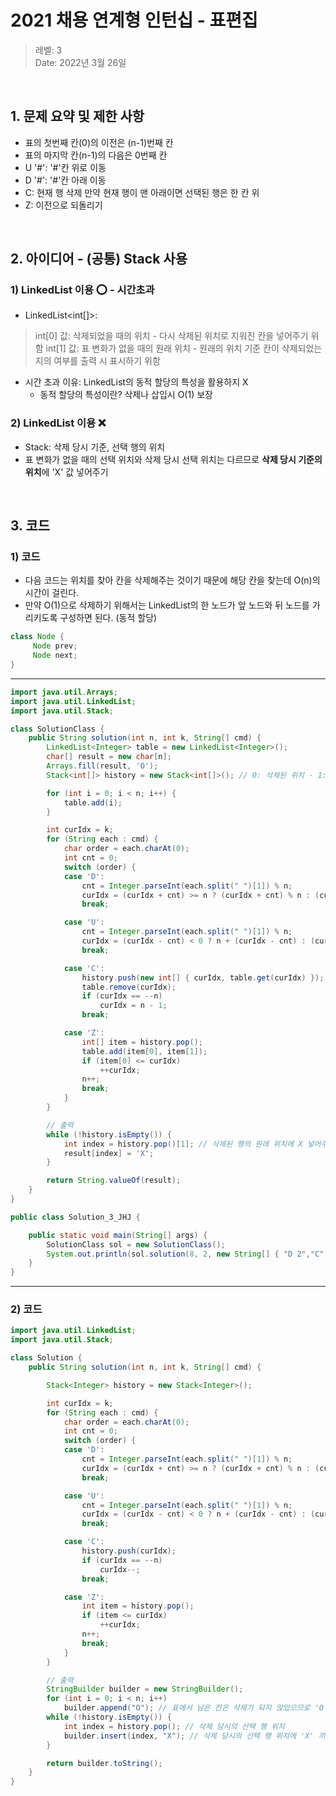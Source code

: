 # 2021 채용 연계형 인턴십 - 표편집

> 레벨: 3 <br/>
> Date: 2022년 3월 26일 <br/>

</br>

## 1. 문제 요약 및 제한 사항

- 표의 첫번째 칸(0)의 이전은 (n-1)번째 칸
- 표의 마지막 칸(n-1)의 다음은 0번째 칸
- U '#': '#'칸 위로 이동
- D '#': '#'칸 아래 이동
- C: 현재 행 삭제
  만약 현재 행이 맨 아래이면 선택된 행은 한 칸 위
- Z: 이전으로 되돌리기 

</br>

## 2. 아이디어 - (공통) Stack 사용

### 1) LinkedList 이용 ⭕ - 시간초과
- LinkedList<int[]>:
> int[0] 값: 삭제되었을 때의 위치 - 다시 삭제된 위치로 지워진 칸을 넣어주기 위함
> int[1] 값: 표 변화가 없을 때의 원래 위치 - 원래의 위치 기준 칸이 삭제되었는지의 여부를 출력 시 표시하기 위함

- 시간 초과 이유: LinkedList의 동적 할당의 특성을 활용하지 X 
  - 동적 할당의 특성이란? 삭제나 삽입시 O(1) 보장

### 2) LinkedList 이용 ❌
- Stack<Integer>: 삭제 당시 기준, 선택 행의 위치
- 표 변화가 없을 때의 선택 위치와 삭제 당시 선택 위치는 다르므로 **삭제 당시 기준의 위치**에 'X' 값 넣어주기

</br>

## 3. 코드 

### 1) 코드
- 다음 코드는 위치를 찾아 칸을 삭제해주는 것이기 때문에 해당 칸을 찾는데 O(n)의 시간이 걸린다.
- 만약 O(1)으로 삭제하기 위해서는 LinkedList의 한 노드가 앞 노드와 뒤 노드를 가리키도록 구성하면 된다. (동적 할당)
 ```java
 class Node {
      Node prev;
      Node next;
 }
 ```

 ---

```java
import java.util.Arrays;
import java.util.LinkedList;
import java.util.Stack;

class SolutionClass {
	public String solution(int n, int k, String[] cmd) {
		LinkedList<Integer> table = new LinkedList<Integer>();
		char[] result = new char[n];
		Arrays.fill(result, 'O');
		Stack<int[]> history = new Stack<int[]>(); // 0: 삭제된 위치 - 1: 원래의 위치

		for (int i = 0; i < n; i++) {
			table.add(i);
		}

		int curIdx = k;
		for (String each : cmd) {
			char order = each.charAt(0);
			int cnt = 0;
			switch (order) {
			case 'D':
				cnt = Integer.parseInt(each.split(" ")[1]) % n;
				curIdx = (curIdx + cnt) >= n ? (curIdx + cnt) % n : (curIdx + cnt);
				break;

			case 'U':
				cnt = Integer.parseInt(each.split(" ")[1]) % n;
				curIdx = (curIdx - cnt) < 0 ? n + (curIdx - cnt) : (curIdx - cnt);
				break;

			case 'C':
				history.push(new int[] { curIdx, table.get(curIdx) });
				table.remove(curIdx);
				if (curIdx == --n)
					curIdx = n - 1;
				break;

			case 'Z':
				int[] item = history.pop();
				table.add(item[0], item[1]);
				if (item[0] <= curIdx)
					++curIdx;
				n++;
				break;
			}
		}

		// 출력
		while (!history.isEmpty()) { 
			int index = history.pop()[1]; // 삭제된 행의 원래 위치에 X 넣어주기
			result[index] = 'X'; 
		}

		return String.valueOf(result);
	}
}

public class Solution_3_JHJ {

	public static void main(String[] args) {
		SolutionClass sol = new SolutionClass();
		System.out.println(sol.solution(8, 2, new String[] { "D 2","C","U 3","C","D 4","C","U 2","Z","Z","U 1","C" }));
	}
}
```

---

### 2) 코드
```java
import java.util.LinkedList;
import java.util.Stack;

class Solution {
	public String solution(int n, int k, String[] cmd) {

		Stack<Integer> history = new Stack<Integer>();

		int curIdx = k;
		for (String each : cmd) {
			char order = each.charAt(0);
			int cnt = 0;
			switch (order) {
			case 'D':
				cnt = Integer.parseInt(each.split(" ")[1]) % n;
				curIdx = (curIdx + cnt) >= n ? (curIdx + cnt) % n : (curIdx + cnt);
				break;

			case 'U':
				cnt = Integer.parseInt(each.split(" ")[1]) % n;
				curIdx = (curIdx - cnt) < 0 ? n + (curIdx - cnt) : (curIdx - cnt);
				break;

			case 'C':
				history.push(curIdx);
				if (curIdx == --n)
					curIdx--;
				break;

			case 'Z':
				int item = history.pop();
				if (item <= curIdx)
					++curIdx;
				n++;
				break;
			}
		}

		// 출력
		StringBuilder builder = new StringBuilder();
		for (int i = 0; i < n; i++)
			builder.append("O"); // 표에서 남은 칸은 삭제가 되지 않았으므로 'O'를 넣어준다.
		while (!history.isEmpty()) { 
			int index = history.pop(); // 삭제 당시의 선택 행 위치
			builder.insert(index, "X"); // 삭제 당시의 선택 행 위치에 'X' 끼워넣기 (결국 끼워넣다보면 원래 표의 크기가 된다)
		}

		return builder.toString();
	}
}
```
